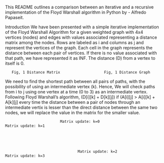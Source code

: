 This README outlines a comparison between an iterative and a recursive implementation of the Floyd Warshall algorithm in Python by - Alfredo Papaseit.

Introduction
We have been presented with a simple iterative implementation of the Floyd Warshall Algorithm for a given weighted graph with 4x4 vertices (nodes) and edges with values associated representing a distance matrix among the nodes. Rows are labeled as i and columns as j and represent the vertices of the graph. Each cell in the graph represents the distance between each pair of vertices. If there is no value associated with that path, we have represented it as INF. The distance (D) from a vertex to itself is 0.

   

       Fig, 1 Distance Matrix                    Fig, 1 Distance Graph

We need to find the shortest path between all pairs of paths, with the possibility of using an intermediate vertex (k). Hence, We will check paths from i to j using one vertex at a time (0 to 3) as an intermediate vertex. Following Floyd Warshall’s algorithm, (D[i][k] + D[k][j]) if (A[i][j] > A[i][k] + A[k][j]  every time  the distance between a pair of nodes through an intermediate vertix is lesser than the direct distance between the same two nodes, we will replace the value in the matrix for the smaller value.

                             Matrix update: k=0                                            Matrix update: k=1





                                     Matrix update: k=2                                             Matrix update: k=3

